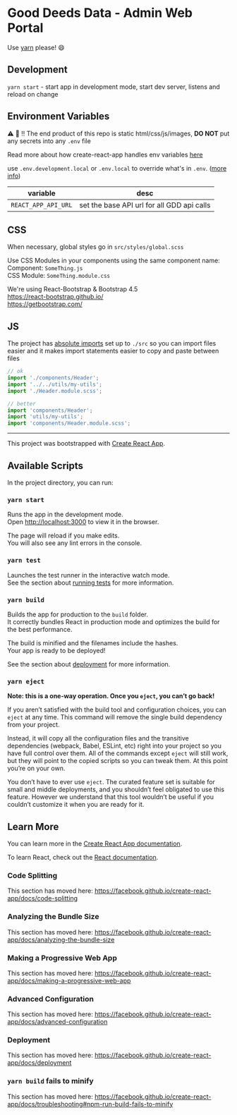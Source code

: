 # Good Deeds Data - Admin Web Portal

Use [yarn](https://yarnpkg.com/) please! :smile:

## Development

`yarn start` - start app in development mode, start dev server, listens and reload on change

## Environment Variables

:warning: :rotating_light: :bangbang:
The end product of this repo is static html/css/js/images, **DO NOT** put any secrets into any `.env` file

Read more about how create-react-app handles env variables [here](https://create-react-app.dev/docs/adding-custom-environment-variables/)

use `.env.development.local` or `.env.local` to override what's in `.env`. ([more info](https://create-react-app.dev/docs/adding-custom-environment-variables/#what-other-env-files-can-be-used))

| variable                 | desc                                       |
| ------------------------ | ------------------------------------------ |
| `REACT_APP_API_URL` | set the base API url for all GDD api calls |

## CSS

When necessary, global styles go in `src/styles/global.scss`

Use CSS Modules in your components using the same component name:  
Component: `SomeThing.js`  
CSS Module: `SomeThing.module.css`

We're using React-Bootstrap & Bootstrap 4.5  
https://react-bootstrap.github.io/  
https://getbootstrap.com/

## JS

The project has [absolute imports](https://create-react-app.dev/docs/importing-a-component#absolute-imports) set up to `./src` so you can import files easier and it makes import statements easier to copy and paste between files

```js
// ok
import './components/Header';
import '../../utils/my-utils';
import './Header.module.scss';
```

```js
// better
import 'components/Header';
import 'utils/my-utils';
import 'components/Header.module.scss';
```

---

This project was bootstrapped with [Create React App](https://github.com/facebook/create-react-app).

## Available Scripts

In the project directory, you can run:

### `yarn start`

Runs the app in the development mode.<br />
Open [http://localhost:3000](http://localhost:3000) to view it in the browser.

The page will reload if you make edits.<br />
You will also see any lint errors in the console.

### `yarn test`

Launches the test runner in the interactive watch mode.<br />
See the section about [running tests](https://facebook.github.io/create-react-app/docs/running-tests) for more information.

### `yarn build`

Builds the app for production to the `build` folder.<br />
It correctly bundles React in production mode and optimizes the build for the best performance.

The build is minified and the filenames include the hashes.<br />
Your app is ready to be deployed!

See the section about [deployment](https://facebook.github.io/create-react-app/docs/deployment) for more information.

### `yarn eject`

**Note: this is a one-way operation. Once you `eject`, you can’t go back!**

If you aren’t satisfied with the build tool and configuration choices, you can `eject` at any time. This command will remove the single build dependency from your project.

Instead, it will copy all the configuration files and the transitive dependencies (webpack, Babel, ESLint, etc) right into your project so you have full control over them. All of the commands except `eject` will still work, but they will point to the copied scripts so you can tweak them. At this point you’re on your own.

You don’t have to ever use `eject`. The curated feature set is suitable for small and middle deployments, and you shouldn’t feel obligated to use this feature. However we understand that this tool wouldn’t be useful if you couldn’t customize it when you are ready for it.

## Learn More

You can learn more in the [Create React App documentation](https://facebook.github.io/create-react-app/docs/getting-started).

To learn React, check out the [React documentation](https://reactjs.org/).

### Code Splitting

This section has moved here: https://facebook.github.io/create-react-app/docs/code-splitting

### Analyzing the Bundle Size

This section has moved here: https://facebook.github.io/create-react-app/docs/analyzing-the-bundle-size

### Making a Progressive Web App

This section has moved here: https://facebook.github.io/create-react-app/docs/making-a-progressive-web-app

### Advanced Configuration

This section has moved here: https://facebook.github.io/create-react-app/docs/advanced-configuration

### Deployment

This section has moved here: https://facebook.github.io/create-react-app/docs/deployment

### `yarn build` fails to minify

This section has moved here: https://facebook.github.io/create-react-app/docs/troubleshooting#npm-run-build-fails-to-minify
